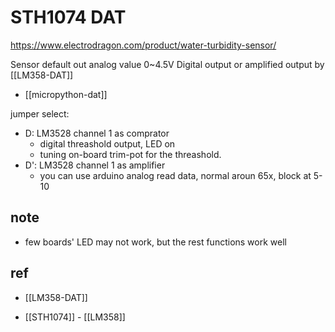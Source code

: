 
# STH1074 DAT

https://www.electrodragon.com/product/water-turbidity-sensor/

Sensor default out analog value 0~4.5V
Digital output or amplified output by [[LM358-DAT]]

- [[micropython-dat]]

jumper select: 
- D: LM3528 channel 1 as comprator
  - digital threashold output, LED on
  - tuning on-board trim-pot for the threashold.
- D': LM3528 channel 1 as amplifier
  - you can use arduino analog read data, normal aroun 65x, block at 5-10


## note 

- few boards' LED may not work, but the rest functions work well


## ref 

- [[LM358-DAT]]

- [[STH1074]] - [[LM358]]


